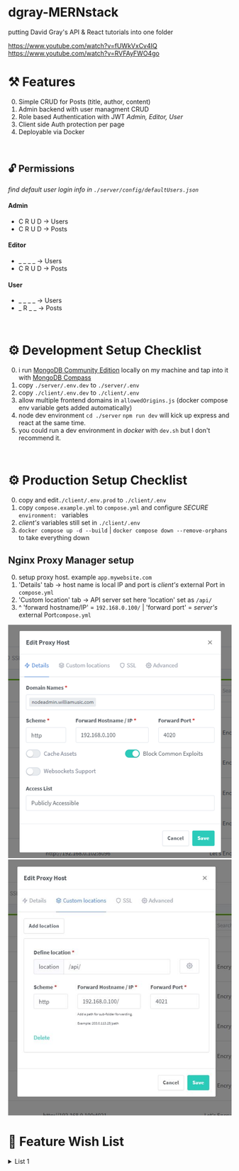 # dgray-MERNstack
putting David Gray's API &amp; React tutorials into one folder

https://www.youtube.com/watch?v=fUWkVxCv4IQ
https://www.youtube.com/watch?v=RVFAyFWO4go


# ⚒ Features 
0. Simple CRUD for Posts (title, author, content)
0. Admin backend with user managment CRUD
0. Role based Authentication with JWT *Admin, Editor, User*
0. Client side Auth protection per page
0. Deployable via Docker 
<br/>

## 🔓 Permissions
<i>find default user login info in `./server/config/defaultUsers.json`</i>

#### Admin
- C R U D -> Users
- C R U D -> Posts

#### Editor
- _ _ _ _ -> Users
- C R U D -> Posts

#### User
- _ _ _ _ -> Users
- _ R _ _ -> Posts
<br/>

# ⚙ Development Setup Checklist
0. i run <a href="https://www.mongodb.com/try/download/community">MongoDB Community Edition</a> locally on my machine and tap into it with <a href="https://www.mongodb.com/try/download/compass">MongoDB Compass</a> 
0. copy `./server/.env.dev` to `./server/.env`
0. copy `./client/.env.dev` to `./client/.env`
0. allow multiple frontend domains in `allowedOrigins.js` (docker compose env variable gets added automatically)
0. node dev environment `cd ./server` `npm run dev` will kick up express and react at the same time.
0. you could run a dev environment in *docker* with `dev.sh` but I don't recommend it.
<br/>

# ⚙ Production Setup Checklist
0. copy and edit`./client/.env.prod` to `./client/.env`
0. copy `compose.example.yml` to `compose.yml` and configure *SECURE* `environment: ` variables
0. *client's* variables still set in `./client/.env`
0. `docker compose up -d --build` | `docker compose down --remove-orphans` to take everything down

## Nginx Proxy Manager setup
0. setup proxy host. example `app.mywebsite.com`
0. 'Details' tab -> host name is local IP and port is *client's* external Port in `compose.yml`
0. 'Custom location' tab -> API server set here 'location' set as `/api/`
0. ^ 'forward hostname/IP' = `192.168.0.100/` | 'forward port' = *server's* external Port`compose.yml`

<img src="/README/nodeadmin-nginx-setup-1.PNG">
<img src="/README/nodeadmin-nginx-setup-2.JPG">
<br/>

# 🌠 Feature Wish List
<details>
  <summary>List 1</summary> <br/>

    + make a solid `compose.yml` for production. ditch docker dev env
    + add CSSTransitions
    + dark / light mode with cookie
    + make content and nav restricted to ~1200px screen width. but have color expand the whole page. 
    + think mobile
    + nav that folds up on scroll up, and comes back on scroll down (maybe just for mobile?)
    + footer?
  ### posts
  - [x] date created on post model
  - [ ] date modified on post model
  - [ ] only get Posts excerpt so it actually locks content behind Sign Up
  - [x] User form to create posts
  - [x] Only Allow Registered Users to view Single Post page (*working ish)
  - [ ] non-users able to view list of post excerpts
  - [x] Delete button on Single Post. show only to Editors / Admins
  - [x] Editor / Admin able to delete posts
  - [ ] 'PostCreate.jsx' autofill author as logged in user. make it permanent
  - [ ] make search queary filter post table
  - [ ] featured image
  ### admin
  - [x] Admin able to change password of user
  - [ ] a "forgot password" email reset
  - [ ] password validation with special character and capital letter (npm yup-password?)
  - [ ] change background & logo
  - [x] Admin User Create Form
  - [x] Admin able to edit user Roles
  - [x] inject inital Admin in the db on a fresh install
  - [ ] save currently edited Post data form as cookie (when an Editor leaves the page and tries to come back to edit)
  - [ ] use reportWebVitals(console.log()) to create dashboard of web traffic stats
  - [ ] Modern editor that superimposes itself on the 'PostSingle.jsx' page
  - [ ] tool tips. tool tips everywhere
  - [ ] make search queary filter users table
  - [ ] color picker for background & highlight color
  ### server
  - [x] add `allowedOrigins.js` variable to .env for easy config
  - [ ] see if hosting API on a seperate domain will work with cookies
</details>